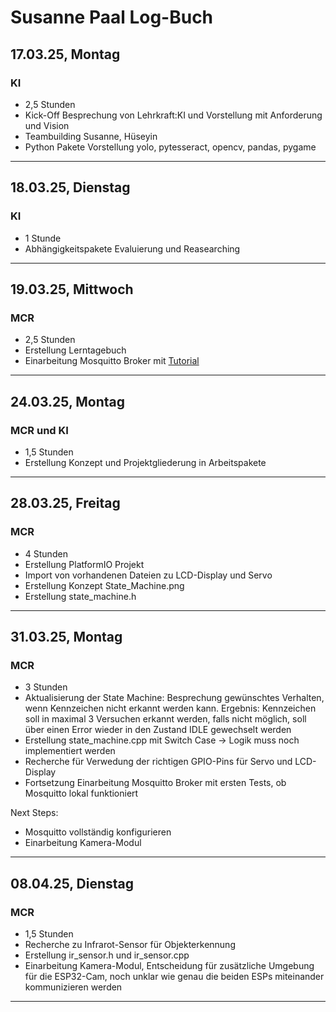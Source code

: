 # Susanne Paal Log-Buch

## 17.03.25, Montag

### KI

- 2,5 Stunden
- Kick-Off Besprechung von Lehrkraft:KI und Vorstellung mit Anforderung und Vision
- Teambuilding Susanne, Hüseyin
- Python Pakete Vorstellung yolo, pytesseract, opencv, pandas, pygame

---

## 18.03.25, Dienstag

### KI

- 1 Stunde
- Abhängigkeitspakete Evaluierung und Reasearching

---

## 19.03.25, Mittwoch

### MCR

- 2,5 Stunden
- Erstellung Lerntagebuch
- Einarbeitung Mosquitto Broker mit [Tutorial](https://cedalo.com/blog/how-to-install-mosquitto-mqtt-broker-on-windows/)

---

## 24.03.25, Montag

### MCR und KI

- 1,5 Stunden
- Erstellung Konzept und Projektgliederung in Arbeitspakete

---

## 28.03.25, Freitag

### MCR

- 4 Stunden
- Erstellung PlatformIO Projekt
- Import von vorhandenen Dateien zu LCD-Display und Servo
- Erstellung Konzept State_Machine.png
- Erstellung state_machine.h

---

## 31.03.25, Montag

### MCR

- 3 Stunden
- Aktualisierung der State Machine: Besprechung gewünschtes Verhalten, wenn Kennzeichen nicht erkannt werden kann. Ergebnis: Kennzeichen soll in maximal 3 Versuchen erkannt werden, falls nicht möglich, soll über einen Error wieder in den Zustand IDLE gewechselt werden
- Erstellung state_machine.cpp mit Switch Case -> Logik muss noch implementiert werden
- Recherche für Verwedung der richtigen GPIO-Pins für Servo und LCD-Display
- Fortsetzung Einarbeitung Mosquitto Broker mit ersten Tests, ob Mosquitto lokal funktioniert

Next Steps:

- Mosquitto vollständig konfigurieren
- Einarbeitung Kamera-Modul

---

## 08.04.25, Dienstag

### MCR

- 1,5 Stunden
- Recherche zu Infrarot-Sensor für Objekterkennung
- Erstellung ir_sensor.h und ir_sensor.cpp
- Einarbeitung Kamera-Modul, Entscheidung für zusätzliche Umgebung für die ESP32-Cam, noch unklar wie genau die beiden ESPs miteinander kommunizieren werden

---
